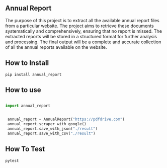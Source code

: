 ## Annual Report

The purpose of this project is to extract all the available annual report files from a particular website. The project aims to retrieve these documents systematically and comprehensively, ensuring that no report is missed. The extracted reports will be stored in a structured format for further analysis and processing. The final output will be a complete and accurate collection of all the annual reports available on the website.


## How to Install

```
pip install annual_report

```

## How to use


```python

import annual_report


 annual_report = AnnualReport("https://pdfdrive.com")
 annual_report.scraper_with_google()
 annual_report.save_with_json("./result")
 annual_report.save_with_csv("./result")
```

## How To Test

```python
pytest
````
